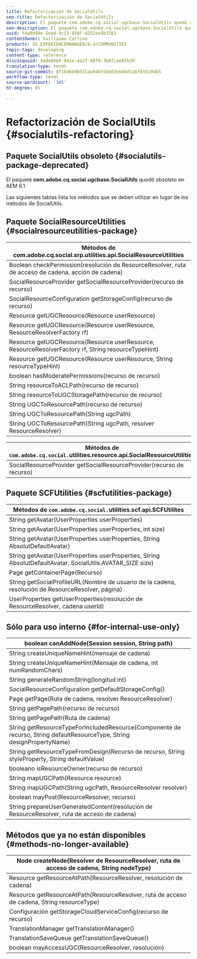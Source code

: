 ```yaml
---
title: Refactorización de SocialUtils
seo-title: Refactorización de SocialUtils
description: El paquete com.adobe.cq.social.ugcbase.SocialUtils quedó obsoleto en AEM 6.1
seo-description: El paquete com.adobe.cq.social.ugcbase.SocialUtils quedó obsoleto en AEM 6.1
uuid: 54a0d98e-5ead-4c12-850f-8252ea9b3263
contentOwner: Guillaume Carlino
products: SG_EXPERIENCEMANAGER/6.4/COMMUNITIES
topic-tags: developing
content-type: reference
discoiquuid: 4ade0d6b-041e-4a2f-98f8-3b8fcae0fb29
translation-type: tm+mt
source-git-commit: 8f169bb9b015ae94b9160d3ebbbd1abf85610465
workflow-type: tm+mt
source-wordcount: '305'
ht-degree: 0%

---
```



# Refactorización de SocialUtils {#socialutils-refactoring}

## Paquete SocialUtils obsoleto {#socialutils-package-deprecated}

El paquete **com.adobe.cq.social.ugcbase.SocialUtils** quedó obsoleto en AEM 6.1.

Las siguientes tablas lista los métodos que se deben utilizar en lugar de los métodos de SocialUtils.

## Paquete SocialResourceUtilities {#socialresourceutilities-package}

| Métodos de com.adobe.cq.social.srp.utilities.api.SocialResourceUtilities |
|---|
| Boolean checkPermission(resolución de ResourceResolver, ruta de acceso de cadena, acción de cadena) |  |
| SocialResourceProvider getSocialResourceProvider(recurso de recurso) |  |
| SocialResourceConfiguration getStorageConfig(recurso de recurso) |  |
| Resource getUGCResource(Resource userResource) |  |
| Resource getUGCResource(Resource userResource, ResourceResolverFactory rf) | nuevo |
| Resource getUGCResource(Resource userResource, ResourceResolverFactory rf, String resourceTypeHint) | nuevo |
| Resource getUGCResource(Resource userResource, String resourceTypeHint) |  |
| boolean hasModeratePermissions(recurso de recurso) |  |
| String resourceToACLPath(recurso de recurso) |  |
| String resourceToUGCStoragePath(recurso de recurso) | reemplaza String resourceToUGCPath(Resource resource) |
| String UGCToResourcePath(recurso de recurso) |  |
| String UGCToResourcePath(String ugcPath) | firma de método cambiada |
| String UGCToResourcePath(String ugcPath, resolver ResourceResolver) | nuevo |

| Métodos de `com.adobe.cq.social.`utilities.resource.api.SocialResourceUtilities |
|---|
| SocialResourceProvider getSocialResourceProvider(recurso de recurso) | reemplaza a SocialResourceProvider getConfiguradoProvider(recurso de recurso) |

## Paquete SCFUtilities {#scfutilities-package}

| Métodos de `com.adobe.cq.social.`utilities.scf.api.SCFUtilites |
|---|
| String getAvatar(UserProperties userProperties) |
| String getAvatar(UserProperties userProperties, int size) |
| String getAvatar(UserProperties userProperties, String AbsolutDefaultAvatar) |
| String getAvatar(UserProperties userProperties, String AbsolutDefaultAvatar, SocialUtils.AVATAR_SIZE size) |
| Page getContainerPage(Recurso) |
| String getSocialProfileURL(Nombre de usuario de la cadena, resolución de ResourceResolver, página) |
| UserProperties getUserProperties(resolución de ResourceResolver, cadena userId) |

## Sólo para uso interno {#for-internal-use-only}

| boolean canAddNode(Session session, String path) |
|---|
| String createUniqueNameHint(mensaje de cadena) |
| String createUniqueNameHint(Mensaje de cadena, int numRandomChars) |
| String generateRandomString(longitud int) |
| SocialResourceConfiguration getDefaultStorageConfig() |
| Page getPage(Ruta de cadena, resolver ResourceResolver) |
| String getPagePath(recurso de recurso) |
| String getPagePath(Ruta de cadena) |
| String getResourceTypeForIncludedResource(Componente de recurso, String defaultResourceType, String designPropertyName) |
| String getResourceTypeFromDesign(Recurso de recurso, String styleProperty, String defaultValue) |
| booleano isResourceOwner(recurso de recurso) |
| String mapUGCPath(Resource resource) |
| String mapUGCPath(String ugcPath, ResourceResolver resolver) |
| boolean mayPost(ResourceResolver, recurso) |
| String prepareUserGeneratedContent(resolución de ResourceResolver, ruta de acceso de cadena) |

## Métodos que ya no están disponibles {#methods-no-longer-available}

| Node createNode(Resolver de ResourceResolver, ruta de acceso de cadena, String nodeType) |
|---|
| Resource getResourceAtPath(ResourceResolver, resolución de cadena) |
| Resource getResourceAtPath(ResourceResolver, ruta de acceso de cadena, String resourceType) |
| Configuración getStorageCloudServiceConfig(recurso de recurso) |
| TranslationManager getTranslationManager() |
| TranslationSaveQueue getTranslationSaveQueue() |
| boolean mayAccessUGC(ResourceResolver, resolución) |

